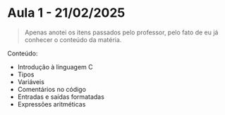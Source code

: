 # Aula 1 - 21/02/2025
> Apenas anotei os itens passados pelo professor, pelo fato de eu já conhecer o conteúdo da matéria.

Conteúdo:
- Introdução à linguagem C
- Tipos
- Variáveis
- Comentários no código
- Entradas e saídas formatadas
- Expressões aritméticas